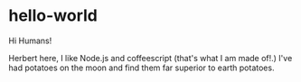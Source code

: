 # hello-world

Hi Humans!

Herbert here, I like Node.js and coffeescript (that's what I am made of!.)
I've had potatoes on the moon and find them far superior to earth potatoes.
